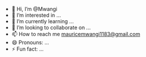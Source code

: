 - 👋 Hi, I’m @Mwangi
- 👀 I’m interested in ...
- 🌱 I’m currently learning ...
- 💞️ I’m looking to collaborate on ...
- 📫 How to reach me mauricemwangi1183@gmail.com
- 😄 Pronouns: ...
- ⚡ Fun fact: ...

<!---
Mwangi76w/Mwangi76w is a ✨ special ✨ repository because its `README.md` (this file) appears on your GitHub profile.
You can click the Preview link to take a look at your changes.
--->
